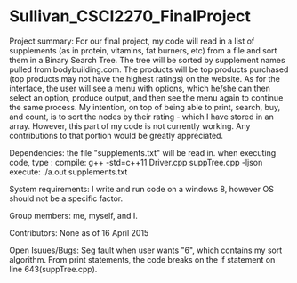 # Sullivan_CSCI2270_FinalProject


Project summary:
For our final project, my code will read in a list of supplements (as in protein, vitamins, fat burners, etc) from a file and sort them in a Binary Search Tree. The tree will be sorted by supplement names pulled from bodybuilding.com. The products will be top products purchased (top products may not have the highest ratings) on the website. As for the interface, the user will see a menu with options, which he/she can then select an option, produce output, and then see the menu again to continue the same process. My intention, on top of being able to print, search, buy, and count, is to sort the nodes by their rating - which I have stored in an array. However, this part of my code is not currently working. Any contributions to that portion would be greatly appreciated.

Dependencies:
the file "supplements.txt" will be read in.
when executing code, type :
compile: g++ -std=c++11 Driver.cpp suppTree.cpp -ljson
execute: ./a.out supplements.txt

System requirements:
I write and run code on a windows 8, however OS should not be a specific factor.

Group members:
me, myself, and I.

Contributors:
None as of 16 April 2015

Open Isuues/Bugs:
Seg fault when user wants "6", which contains my sort algorithm. From print statements, the code breaks on the if statement on line 643(suppTree.cpp). 





